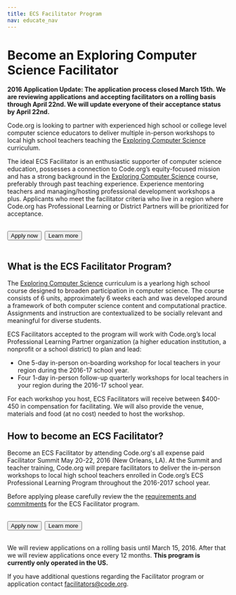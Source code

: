 ```yaml
---
title: ECS Facilitator Program
nav: educate_nav
---
```

# Become an Exploring Computer Science Facilitator
**2016 Application Update: The application process closed March 15th. We are reviewing applications and accepting facilitators on a rolling basis through April 22nd. We will update everyone of their acceptance status by April 22nd.**

Code.org is looking to partner with experienced high school or college level computer science educators to deliver multiple in-person workshops to local high school teachers teaching the [Exploring Computer Science](http://www.exploringcs.org/) curriculum.

The ideal ECS Facilitator is an enthusiastic supporter of computer science education, possesses a connection to Code.org’s equity-focused mission and has a strong background in the [Exploring Computer Science](http://www.exploringcs.org/) course, preferably through past teaching experience. Experience mentoring teachers and managing/hosting professional development workshops a plus. Applicants who meet the facilitator criteria who live in a region where Code.org has Professional Learning or District Partners will be prioritized for acceptance.
<br/>
<br/>

[<button>Apply now</button>](http://goo.gl/forms/UyRgRu9rnM)&nbsp;&nbsp;[<button>Learn more</button>](https://docs.google.com/document/d/1y9Pi8WR28nkQcvRNyf3bF1NAI-8uVrvTdNIOwjLmazE/pub)
<br/>
<br/>

## What is the ECS Facilitator Program?
The [Exploring Computer Science](http://www.exploringcs.org/) curriculum is a yearlong high school course designed to broaden participation in computer science. The course consists of 6 units, approximately 6 weeks each and was developed around a framework of both computer science content and computational practice. Assignments and instruction are contextualized to be socially relevant and meaningful for diverse students.

ECS Facilitators accepted to the program will work with Code.org’s local Professional Learning Partner organization (a higher education institution, a nonprofit or a school district) to plan and lead: 

- One 5-day in-person on-boarding workshop for local teachers in your region during the 2016-17 school year.
- Four 1-day in-person follow-up quarterly workshops for local teachers in your region during the 2016-17 school year.

For each workshop you host, ECS Facilitators will receive between $400-450 in compensation for facilitating. We will also provide the venue, materials and food (at no cost) needed to host the workshop.


## How to become an ECS Facilitator?
Become an ECS Facilitator by attending Code.org's all expense paid Facilitator Summit May 20-22, 2016 (New Orleans, LA). At the Summit and teacher training, Code.org will prepare facilitators to deliver the in-person workshops to local high school teachers enrolled in Code.org’s ECS Professional Learning Program throughout the 2016-2017 school year. 

Before applying please carefully review the the [requirements and commitments](https://docs.google.com/document/d/1y9Pi8WR28nkQcvRNyf3bF1NAI-8uVrvTdNIOwjLmazE/pub) for the ECS Facilitator program.
<br/>
<br/>

[<button>Apply now</button>](http://goo.gl/forms/UyRgRu9rnM)&nbsp;&nbsp;[<button>Learn more</button>](https://docs.google.com/document/d/1y9Pi8WR28nkQcvRNyf3bF1NAI-8uVrvTdNIOwjLmazE/pub)
<br/>
<br/>

We will review applications on a rolling basis until March 15, 2016. After that we will review applications once every 12 months. **This program is currently only operated in the US.**

If you have additional questions regarding the Facilitator program or application contact [facilitators@code.org](facilitators@code.org).